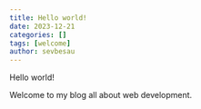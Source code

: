 ```yaml
---
title: Hello world!
date: 2023-12-21 
categories: []
tags: [welcome]
author: sevbesau
---
```



Hello world!

Welcome to my blog all about web development.